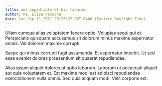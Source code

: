 ```yaml
---
title: aut cupiditate et hic laborum
author: Ms. Elisa Pacocha
date: Sat Sep 11 2021 20:25:37 GMT-0400 (Eastern Daylight Time)
---
```

Ullam cumque alias voluptatem facere optio. Voluptas sequi qui et. Perspiciatis quisquam accusamus sit dolorum minus maxime aspernatur omnis. Vel dolorem maxime corrupti.

 Saepe qui minus corrupti fugit assumenda. Et aspernatur impedit. Ut sed esse eveniet dolores praesentium sit quaerat repudiandae.

 Alias ipsum aliquid dolores ut optio laborum. Laborum ut occaecati aliquid aut quia voluptatem et. Est maxime modi est adipisci repudiandae exercitationem nulla omnis. Sed quia aliquam modi. Velit corporis est.